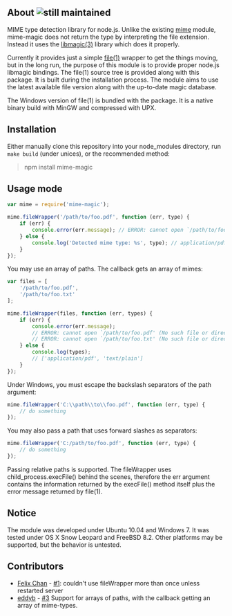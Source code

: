 ## About ![still maintained](http://stillmaintained.com/SaltwaterC/mime-magic.png)

MIME type detection library for node.js. Unlike the existing [mime](https://github.com/bentomas/node-mime) module, mime-magic does not return the type by interpreting the file extension. Instead it uses the [libmagic(3)](http://linux.die.net/man/3/libmagic) library which does it properly.

Currently it provides just a simple [file(1)](http://linux.die.net/man/1/file) wrapper to get the things moving, but in the long run, the purpose of this module is to provide proper node.js libmagic bindings. The file(1) source tree is provided along with this package. It is built during the installation process. The module aims to use the latest available file version along with the up-to-date magic database.

The Windows version of file(1) is bundled with the package. It is a native binary build with MinGW and compressed with UPX.

## Installation

Either manually clone this repository into your node_modules directory, run `make build` (under unices), or the recommended method:

> npm install mime-magic

## Usage mode

```javascript
var mime = require('mime-magic');

mime.fileWrapper('/path/to/foo.pdf', function (err, type) {
	if (err) {
		console.error(err.message); // ERROR: cannot open `/path/to/foo.pdf' (No such file or directory)
	} else {
		console.log('Detected mime type: %s', type); // application/pdf
	}
});
```

You may use an array of paths. The callback gets an array of mimes:

```javascript
var files = [
	'/path/to/foo.pdf',
	'/path/to/foo.txt'
];

mime.fileWrapper(files, function (err, types) {
	if (err) {
		console.error(err.message);
		// ERROR: cannot open `/path/to/foo.pdf' (No such file or directory)
		// ERROR: cannot open `/path/to/foo.txt' (No such file or directory)
	} else {
		console.log(types);
		// ['application/pdf', 'text/plain']
	}
});
```

Under Windows, you must escape the backslash separators of the path argument:

```javascript
mime.fileWrapper('C:\\path\\to\\foo.pdf', function (err, type) {
	// do something
});
```

You may also pass a path that uses forward slashes as separators:

```javascript
mime.fileWrapper('C:/path/to/foo.pdf', function (err, type) {
	// do something
});
```

Passing relative paths is supported. The fileWrapper uses child_process.execFile() behind the scenes, therefore the err argument contains the information returned by the execFile() method itself plus the error message returned by file(1).

## Notice

The module was developed under Ubuntu 10.04 and Windows 7. It was tested under OS X Snow Leopard and FreeBSD 8.2. Other platforms may be supported, but the behavior is untested.

## Contributors

 * [Felix Chan](https://github.com/felixchan) - [#1](https://github.com/SaltwaterC/mime-magic/pull/1): couldn't use fileWrapper more than once unless restarted server
 * [eddyb](https://github.com/eddyb) - [#3](https://github.com/SaltwaterC/mime-magic/pull/3) Support for arrays of paths, with the callback getting an array of mime-types.
